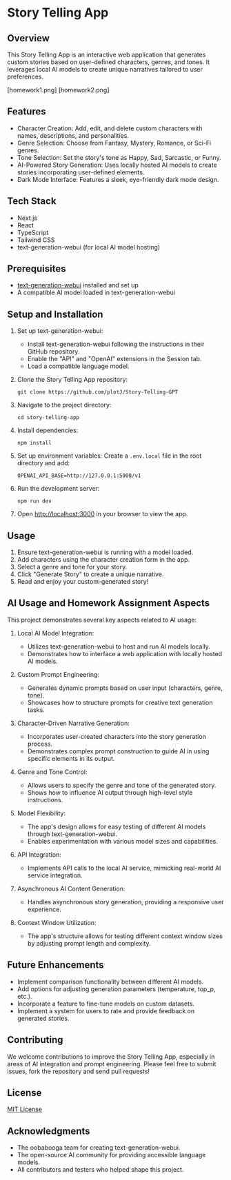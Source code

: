 # Story Telling App

## Overview
This Story Telling App is an interactive web application that generates custom stories based on user-defined characters, genres, and tones. It leverages local AI models to create unique narratives tailored to user preferences.

[homework1.png]
[homework2.png]

## Features
- Character Creation: Add, edit, and delete custom characters with names, descriptions, and personalities.
- Genre Selection: Choose from Fantasy, Mystery, Romance, or Sci-Fi genres.
- Tone Selection: Set the story's tone as Happy, Sad, Sarcastic, or Funny.
- AI-Powered Story Generation: Uses locally hosted AI models to create stories incorporating user-defined elements.
- Dark Mode Interface: Features a sleek, eye-friendly dark mode design.

## Tech Stack
- Next.js
- React
- TypeScript
- Tailwind CSS
- text-generation-webui (for local AI model hosting)

## Prerequisites
- [text-generation-webui](https://github.com/oobabooga/text-generation-webui) installed and set up
- A compatible AI model loaded in text-generation-webui

## Setup and Installation

1. Set up text-generation-webui:
   - Install text-generation-webui following the instructions in their GitHub repository.
   - Enable the "API" and "OpenAI" extensions in the Session tab.
   - Load a compatible language model.

2. Clone the Story Telling App repository:
   ```
   git clone https://github.com/plotJ/Story-Telling-GPT
   ```

3. Navigate to the project directory:
   ```
   cd story-telling-app
   ```

4. Install dependencies:
   ```
   npm install
   ```

5. Set up environment variables:
   Create a `.env.local` file in the root directory and add:
   ```
   OPENAI_API_BASE=http://127.0.0.1:5000/v1
   ```

6. Run the development server:
   ```
   npm run dev
   ```

7. Open [http://localhost:3000](http://localhost:3000) in your browser to view the app.

## Usage
1. Ensure text-generation-webui is running with a model loaded.
2. Add characters using the character creation form in the app.
3. Select a genre and tone for your story.
4. Click "Generate Story" to create a unique narrative.
5. Read and enjoy your custom-generated story!

## AI Usage and Homework Assignment Aspects

This project demonstrates several key aspects related to AI usage:

1. Local AI Model Integration:
   - Utilizes text-generation-webui to host and run AI models locally.
   - Demonstrates how to interface a web application with locally hosted AI models.

2. Custom Prompt Engineering:
   - Generates dynamic prompts based on user input (characters, genre, tone).
   - Showcases how to structure prompts for creative text generation tasks.

3. Character-Driven Narrative Generation:
   - Incorporates user-created characters into the story generation process.
   - Demonstrates complex prompt construction to guide AI in using specific elements in its output.

4. Genre and Tone Control:
   - Allows users to specify the genre and tone of the generated story.
   - Shows how to influence AI output through high-level style instructions.

5. Model Flexibility:
   - The app's design allows for easy testing of different AI models through text-generation-webui.
   - Enables experimentation with various model sizes and capabilities.

6. API Integration:
   - Implements API calls to the local AI service, mimicking real-world AI service integration.

7. Asynchronous AI Content Generation:
   - Handles asynchronous story generation, providing a responsive user experience.

8. Context Window Utilization:
   - The app's structure allows for testing different context window sizes by adjusting prompt length and complexity.

## Future Enhancements
- Implement comparison functionality between different AI models.
- Add options for adjusting generation parameters (temperature, top_p, etc.).
- Incorporate a feature to fine-tune models on custom datasets.
- Implement a system for users to rate and provide feedback on generated stories.

## Contributing
We welcome contributions to improve the Story Telling App, especially in areas of AI integration and prompt engineering. Please feel free to submit issues, fork the repository and send pull requests!

## License
[MIT License](https://opensource.org/licenses/MIT)

## Acknowledgments
- The oobabooga team for creating text-generation-webui.
- The open-source AI community for providing accessible language models.
- All contributors and testers who helped shape this project.